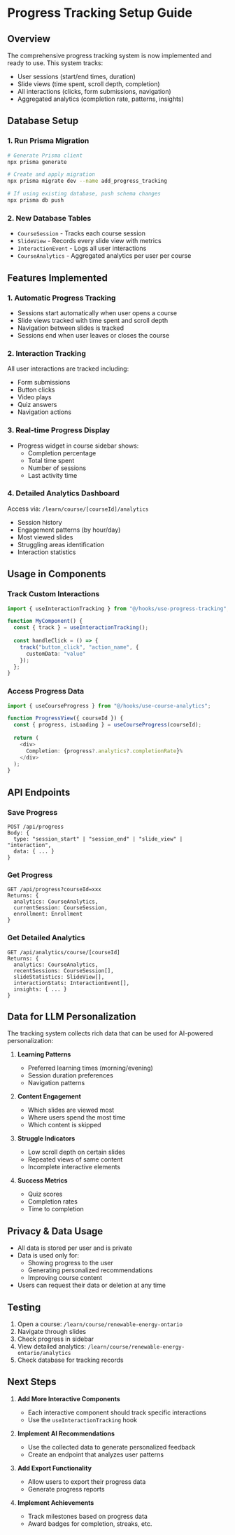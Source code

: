 # Progress Tracking Setup Guide

## Overview
The comprehensive progress tracking system is now implemented and ready to use. This system tracks:
- User sessions (start/end times, duration)
- Slide views (time spent, scroll depth, completion)
- All interactions (clicks, form submissions, navigation)
- Aggregated analytics (completion rate, patterns, insights)

## Database Setup

### 1. Run Prisma Migration
```bash
# Generate Prisma client
npx prisma generate

# Create and apply migration
npx prisma migrate dev --name add_progress_tracking

# If using existing database, push schema changes
npx prisma db push
```

### 2. New Database Tables
- `CourseSession` - Tracks each course session
- `SlideView` - Records every slide view with metrics
- `InteractionEvent` - Logs all user interactions
- `CourseAnalytics` - Aggregated analytics per user per course

## Features Implemented

### 1. Automatic Progress Tracking
- Sessions start automatically when user opens a course
- Slide views tracked with time spent and scroll depth
- Navigation between slides is tracked
- Sessions end when user leaves or closes the course

### 2. Interaction Tracking
All user interactions are tracked including:
- Form submissions
- Button clicks
- Video plays
- Quiz answers
- Navigation actions

### 3. Real-time Progress Display
- Progress widget in course sidebar shows:
  - Completion percentage
  - Total time spent
  - Number of sessions
  - Last activity time

### 4. Detailed Analytics Dashboard
Access via: `/learn/course/[courseId]/analytics`
- Session history
- Engagement patterns (by hour/day)
- Most viewed slides
- Struggling areas identification
- Interaction statistics

## Usage in Components

### Track Custom Interactions
```typescript
import { useInteractionTracking } from "@/hooks/use-progress-tracking";

function MyComponent() {
  const { track } = useInteractionTracking();
  
  const handleClick = () => {
    track("button_click", "action_name", {
      customData: "value"
    });
  };
}
```

### Access Progress Data
```typescript
import { useCourseProgress } from "@/hooks/use-course-analytics";

function ProgressView({ courseId }) {
  const { progress, isLoading } = useCourseProgress(courseId);
  
  return (
    <div>
      Completion: {progress?.analytics?.completionRate}%
    </div>
  );
}
```

## API Endpoints

### Save Progress
```
POST /api/progress
Body: {
  type: "session_start" | "session_end" | "slide_view" | "interaction",
  data: { ... }
}
```

### Get Progress
```
GET /api/progress?courseId=xxx
Returns: {
  analytics: CourseAnalytics,
  currentSession: CourseSession,
  enrollment: Enrollment
}
```

### Get Detailed Analytics
```
GET /api/analytics/course/[courseId]
Returns: {
  analytics: CourseAnalytics,
  recentSessions: CourseSession[],
  slideStatistics: SlideView[],
  interactionStats: InteractionEvent[],
  insights: { ... }
}
```

## Data for LLM Personalization

The tracking system collects rich data that can be used for AI-powered personalization:

1. **Learning Patterns**
   - Preferred learning times (morning/evening)
   - Session duration preferences
   - Navigation patterns

2. **Content Engagement**
   - Which slides are viewed most
   - Where users spend the most time
   - Which content is skipped

3. **Struggle Indicators**
   - Low scroll depth on certain slides
   - Repeated views of same content
   - Incomplete interactive elements

4. **Success Metrics**
   - Quiz scores
   - Completion rates
   - Time to completion

## Privacy & Data Usage

- All data is stored per user and is private
- Data is used only for:
  - Showing progress to the user
  - Generating personalized recommendations
  - Improving course content
- Users can request their data or deletion at any time

## Testing

1. Open a course: `/learn/course/renewable-energy-ontario`
2. Navigate through slides
3. Check progress in sidebar
4. View detailed analytics: `/learn/course/renewable-energy-ontario/analytics`
5. Check database for tracking records

## Next Steps

1. **Add More Interactive Components**
   - Each interactive component should track specific interactions
   - Use the `useInteractionTracking` hook

2. **Implement AI Recommendations**
   - Use the collected data to generate personalized feedback
   - Create an endpoint that analyzes user patterns

3. **Add Export Functionality**
   - Allow users to export their progress data
   - Generate progress reports

4. **Implement Achievements**
   - Track milestones based on progress data
   - Award badges for completion, streaks, etc.
